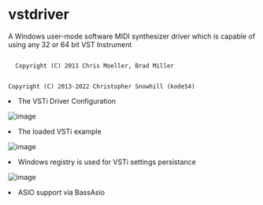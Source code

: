 # vstdriver
A Windows user-mode software MIDI synthesizer driver which is capable of using any 32 or 64 bit VST Instrument

<code>
  Copyright (C) 2011 Chris Moeller, Brad Miller
  
  Copyright (C) 2013-2022 Christopher Snowhill (kode54)
</code>

<li>The VSTi Driver Configuration</li>

![image](https://user-images.githubusercontent.com/100102043/155243100-daf26d14-cc68-4756-8f61-bb25949199d7.png)

<li>The loaded VSTi example</li>

![image](https://user-images.githubusercontent.com/100102043/155242979-be7ed294-53eb-4afd-98be-fad7232218ae.png)

<li>Windows registry is used for VSTi settings persistance</li>

![image](https://user-images.githubusercontent.com/100102043/155243242-4c409017-0686-4382-828f-9c599fd186ef.png)

<li>ASIO support via BassAsio</li>
